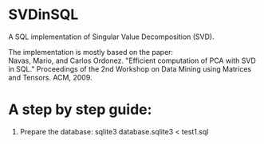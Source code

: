 SVDinSQL
========

A SQL implementation of Singular Value Decomposition (SVD).

The implementation is mostly based on the paper:   
Navas, Mario, and Carlos Ordonez. "Efficient computation of PCA with SVD in SQL." Proceedings of the 2nd Workshop on Data Mining using Matrices and Tensors. ACM, 2009.


A step by step guide:
==

1. Prepare the database:
sqlite3 database.sqlite3 < test1.sql
